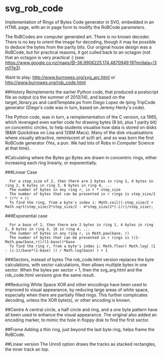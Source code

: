 # svg_rob_code
Implementation of Rings of Bytes Code generator in SVG, embedded in an HTML page, with an in page form to modify the RoBCode parameters. 

The RoBCodes are computer generated art. There is no known decoder. There is no key to orient the image for decoding, though it may be possible to deduce the bytes from the parity bits. Our original house design was a RoBCode, but for practical reasons, it got culled back to an octagon (not that an octagon is very practical :) (see: https://www.google.co.nz/maps/@-36.9906225,174.4870949,197m/data=!3m1!1e3). 

Want to play: http://www.burrowes.org/svg_arc.html 
or http://www.burrowes.org/rob_code.html

##History
Reimplements the earlier Python code, that produced a postscript file as output (ca the summer of 2013/14), and based on the target_library.ps and cardTemplate.ps from Diego Lopez de Iping TripCode generator (Diego's code was in turn, based on Jeremy Henty's code). 

The Python code, was in turn, a reimplementation of the C version, ca 1985, which leveraged even earlier code for drawing bytes (8 bit, plus 1 parity bit) on concentric circles, to help students visualise how data is stored on disks (B&W Quickdraw on Lisa and 128M Macs). Many of the disk visualisations where visually attractive, reminiscent of scifi art, and so was born the first RoBCode generator (Yes, a pun. We had lots of Robs in Computer Science at that time). 

#Calculating where the Bytes go
Bytes are drawn in concentric rings,  either increasing each ring linearly, or exponentially. 

###Linear Case
```
  For a step_size of 2, then there are 2 bytes in ring 1, 4 bytes in ring 2, 6 bytes in ring 3, 8 bytes in ring 4, ...
  The number of bytes in any ring r, is r * step_size
  The number of bytes that can be presented in r rings is step_size/2 * (r*r + r)
  To find the ring, from a byte's index i: Math.ceil((-step_size/2 + Math.sqrt(step_size/2*step_size/2 - 4*step_size/2*(-i)))/step_size);
```  
###Exponential case
```
  For a base of 2, then there are 2 bytes in ring 1, 4 bytes in ring 2, 8 bytes in ring 3, 16 in ring 4, ...
  The number of bytes in any ring r, is Math.pow(base, r)
  The number of bytes that can be presented in r rings is ((1-Math.pow(base,r))/(1-base))*base
  To find the ring r, from a byte's index i: Math.floor( Math.log( (1 - (i-1)/base*(1-base) )) / Math.log(base) ) + 1
```
###Sectors, instead of bytes
The rob_code.html version replaces the byte calculations, with sector calculations, then allows multiple bytes in one sector. When the
bytes per sector = 1, then the svg_arg.html and the rob_code.html versions give the same result.

##Reducing White Space
XOR and other encodings have been used to improved to visual appearance, by reducing large areas of white space, especially when there are partially filled rings. This further complicates decoding, unless the XOR byte(s), or other encoding is known. 

##Centre
A central circle, a half circle and ring, and a one byte pattern have all been used to enhance the visual appearance. The original also added an encoding marker, to mimic the hole in floppy disk to find the first sector. 

##Frame
Adding a thin ring, just beyond the last byte ring, helps frame the RoBCode.

##Linear version
The Unroll option draws the tracks as stacked rectangles, the inner track an top.


